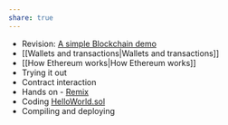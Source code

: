 ```yaml
---
share: true
---
```


* Revision: [A simple Blockchain demo](https://andersbrownworth.com/blockchain/hash)
* [[Wallets and transactions|Wallets and transactions]]
* [[How Ethereum works|How Ethereum works]]
* Trying it out
* Contract interaction
* Hands on - [Remix](https://remix-ide.readthedocs.io/en/latest/)
* Coding [HelloWorld.sol](https://soliditylang.org/)
* Compiling and deploying